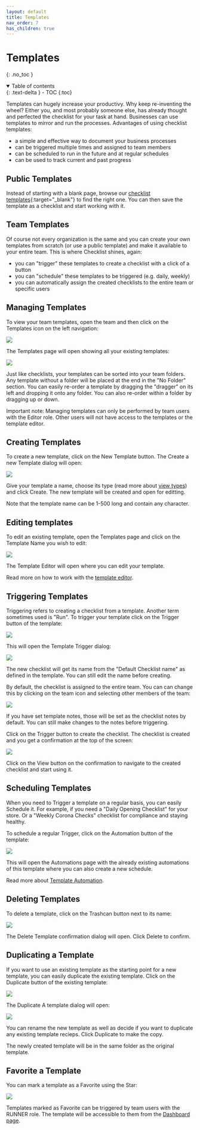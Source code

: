 ```yaml
---
layout: default
title: Templates
nav_order: 7
has_children: true
---
```


# Templates

{: .no_toc }

<details open markdown="block">
  <summary>
    Table of contents
  </summary>
  {: .text-delta }
- TOC
{:toc}
</details>

Templates can hugely increase your productivy. Why keep re-inventing the wheel? Either you, and most probably someone else, has already thought and perfected the checklist for your task at hand. Businesses can use templates to mirror and run the processes. Advantages of using checklist templates:

- a simple and effective way to document your business processes
- can be triggered multiple times and assigned to team members
- can be scheduled to run in the future and at regular schedules
- can be used to track current and past progress

## Public Templates

Instead of starting with a blank page, browse our [checklist templates](https://checklist.com/templates){:target="\_blank"} to find the right one. You can then save the template as a checklist and start working with it.

## Team Templates

Of course not every organization is the same and you can create your own templates from scratch (or use a public template) and make it available to your entire team. This is where Checklist shines, again:

- you can "trigger" these templates to create a checklist with a click of a button
- you can "schedule" these templates to be triggered (e.g. daily, weekly)
- you can automatically assign the created checklists to the entire team or specific users

## Managing Templates

To view your team templates, open the team and then click on the Templates icon on the left navigation:

![](/assets/images/templates/templates-menu.png)

The Templates page will open showing all your existing templates:

![](/assets/images/templates/templates-list.png)

Just like checklists, your templates can be sorted into your team folders. Any template without a folder will be placed at the end in the "No Folder" section. You can easily re-order a template by dragging the "dragger" on its left and dropping it onto any folder. You can also re-order within a folder by dragging up or down.

Important note: Managing templates can only be performed by team users with the Editor role. Other users will not have access to the templates or the template editor.

## Creating Templates

To create a new template, click on the New Template button. The Create a new Template dialog will open:

![](/assets/images/templates/templates-add.png)

Give your template a name, choose its type (read more about [view types](/checklists/checklist-views/)) and click Create. The new template will be created and open for editting.

Note that the template name can be 1-500 long and contain any character.

## Editing templates

To edit an existing template, open the Templates page and click on the Template Name you wish to edit:

![](/assets/images/templates/template-editor-button.png)

The Template Editor will open where you can edit your template.

Read more on how to work with the [template editor](/templates/template-editor/).

## Triggering Templates

Triggering refers to creating a checklist from a template. Another term sometimes used is "Run". To trigger your template click on the Trigger button of the template:

![](/assets/images/templates/templates-run-button.png)

This will open the Template Trigger dialog:

![](/assets/images/templates/templates-run-dialog.png)

The new checklist will get its name from the "Default Checklist name" as defined in the template. You can still edit the name before creating.

By default, the checklist is assigned to the entire team. You can can change this by clicking on the team icon and selecting other members of the team:

![](/assets/images/templates/templates-run-assign.png)

If you have set template notes, those will be set as the checklist notes by default. You can still make changes to the notes before triggering.

Click on the Trigger button to create the checklist. The checklist is created and you get a confirmation at the top of the screen:

![](/assets/images/templates/templates-run-confirm.png)

Click on the View button on the confirmation to navigate to the created checklist and start using it.

## Scheduling Templates

When you need to Trigger a template on a regular basis, you can easily Schedule it. For example, if you need a "Daily Opening Checklist" for your store. Or a "Weekly Corona Checks" checklist for compliance and staying healthy.

To schedule a regular Trigger, click on the Automation button of the template:

![](/assets/images/templates/templates-schedule-button.png)

This will open the Automations page with the already existing automations of this template where you can also create a new schedule.

Read more about [Template Automation](/automation/#template-automation).

## Deleting Templates

To delete a template, click on the Trashcan button next to its name:

![](/assets/images/templates/templates-delete-button.png)

The Delete Template confirmation dialog will open. Click Delete to confirm.

## Duplicating a Template

If you want to use an existing template as the starting point for a new template, you can easily duplicate the existing template. Click on the Duplicate button of the existing template:

![](/assets/images/templates/templates-duplicate-button.png)

The Duplicate A template dialog will open:

![](/assets/images/templates/templates-duplicate-dialog.png)

You can rename the new template as well as decide if you want to duplicate any existing template recieps. Click Duplicate to make the copy.

The newly created template will be in the same folder as the original template.

## Favorite a Template

You can mark a template as a Favorite using the Star:

![](/assets/images/templates/templates-favorite-button.png)

Templates marked as Favorite can be triggered by team users with the RUNNER role. The template will be accessible to them from the [Dashboard page](/dashboard).
